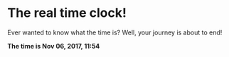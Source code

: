 # The real time clock!

Ever wanted to know what the time is? Well, your journey is about to end!

**The time is Nov 06, 2017, 11:54**